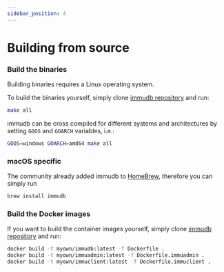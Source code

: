 ```yaml
---
sidebar_position: 4
---
```


# Building from source

### Build the binaries

Building binaries requires a Linux operating system.

To build the binaries yourself, simply clone [immudb repository](https://github.com/codenotary/immudb) and run:

```bash
make all
```

immudb can be cross compiled for different systems and architectures by setting `GOOS` and `GOARCH` variables, i.e.:

```bash
GOOS=windows GOARCH=amd64 make all
```

### macOS specific

The community already added immudb to [HomeBrew](https://formulae.brew.sh/formula/immudb), therefore you can simply run
```bash
brew install immudb
```

### Build the Docker images

If you want to build the container images yourself, simply clone [immudb repository](https://github.com/codenotary/immudb) and run:

```bash
docker build -t myown/immudb:latest -f Dockerfile .
docker build -t myown/immuadmin:latest -f Dockerfile.immuadmin .
docker build -t myown/immuclient:latest -f Dockerfile.immuclient .
```

